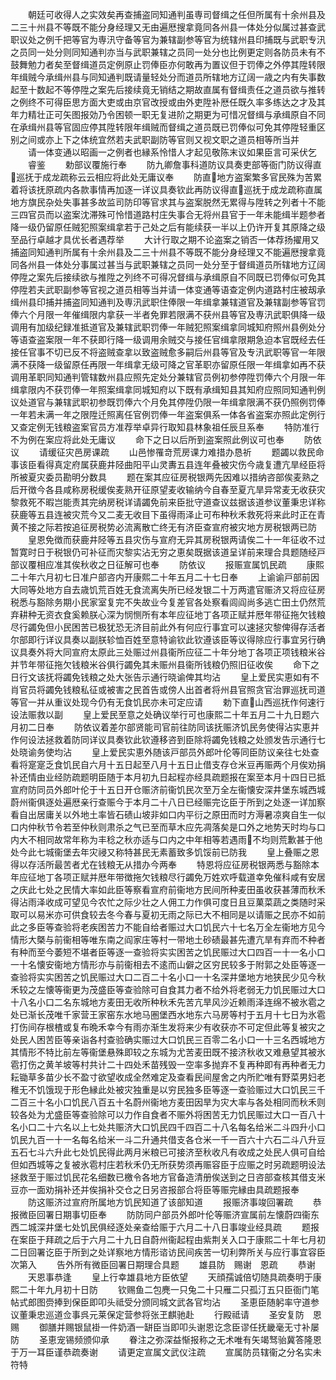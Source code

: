 <!-- { "loadSidebar": true } -->
　　朝廷可收得人之实效矣再查捕盗同知通判虽専司督缉之任但所属有十余州县及二三十州县不等既不能分身经理又无由遍厯搜拿竟同各州县一体处分似属过甚查武职议处之例千把等官为専汛守备等官为兼辖副参等官为统辖州县印捕既与武职专汛之员同一处分则同知通判亦当与武职兼辖之员同一处分也比例更定则各防员未有不鼓舞勉力者矣至督缉道员定例原止罚俸臣亦何敢再为置议但于罚俸之外停其陞转限年缉贼今承缉州县与同知通判既请量轻处分而道员所辖地方辽阔一歳之内有失事数起至十数起不等停陞之案先后接续竟无销结之期故直属有督缉责任之道员欲与推转之例终不可得臣思方面大吏或由京官改授或由外吏陞补厯任既久率多练达之才及其年力精壮正可矢图报効乃令困顿一职无复进阶之期更为可惜况督缉与承缉原自不同在承缉州县等官固应停其陞转限年缉贼而督缉之道员既已罚俸似可免其停陞轻重区别之间或亦上下之体统宜然若夫武职副防等官则又视文职之道员相等所当并
　　请一体变通以昭画一之例者也縁系怜惜人才起见敬陈末议如果臣言可采伏乞
　　睿鉴
　　勅部议覆施行奉
　　防九卿詹事科道防议具奏吏部等衙门防议得直巡抚于成龙疏称云云相应将此处无庸议奉
　　防直地方盗案繁多官民殊为苦累着将该抚原疏内各款事情再加逐一详议具奏钦此再防议得直巡抚于成龙疏称直属地方旗民杂处失事甚多故监司防印等官求其与盗案脱然无累得与陞转之列者十不能三四官员而以盗案沈滞殊可怜惜道路村庄失事合无将州县官于一年未能缉半题参者降一级仍留原任贼犯照案缉拿若于己处之后有能续获一半以上仍许开复其原降之级至品行卓越才具优长者遇荐举
　　大计行取之期不论盗案之销否一体荐扬擢用又捕盗同知通判所属有十余州县及二三十州县不等既不能分身经理又不能遍厯搜拿竟同各州县一体处分事属过甚当与武职兼辖之员同一处分至于督缉道员所辖地方辽阔停陞之案先后接续欲与推陞之列终不可得况督缉与承缉原自不同既已罚俸似可免其停陞若夫武职副参等官视之道员相等当并请一体变通等语查定例内道路村庄被刼承缉州县印捕并捕盗同知通判及専汛武职住俸限一年缉拿兼辖道官及兼辖副参等官罚俸六个月限一年催缉限内拿获一半者免罪若限满不获州县等官及専汛武职俱降一级调用有加级纪録准抵道官及兼辖武职罚俸一年贼犯照案缉拿同城知府照州县例处分等语查盗案限一年不获即行降一级调用余贼交与接任官缉拿限期急迫本官既经去任接任官事不切已反不将盗贼查拿以致盗贼愈多嗣后州县等官及专汛武职等官一年限满不获降一级留原任再限一年缉拿无级可降之官革职亦留原任限一年缉拿如再不获调用革职同知通判管辖数州县应照先定处分兼辖官员例初参停陞罚俸六个月限一年缉拿限内不获罚俸一年照案缉拿同城知府以下既有承缉知县其知府应照同知通判例议处道官与兼辖武职初参既罚俸六个月免其停陞仍限一年缉拿限满不获仍照例罚俸一年若未满一年之限陞迁照离任官例罚俸一年盗案俱系一体各省盗案亦照此定例行又查定例无钱粮盗案官员方准荐举卓异行取知县林象祖任辰旦系奉
　　特防准行不为例在案应将此处无庸议
　　命下之日以后所到盗案照此例议可也奉
　　防依议
　　请缓征灾邑房课疏
　　山邑惨罹竒荒房课力难措办恳祈
　　题蠲以救民命事该臣看得真定府属获鹿井陉曲阳平山灵夀五县连年叠被灾伤今歳复遭亢旱经臣将所被夏灾委员勘明分数具
　　题在案其应征房税银两先因难以措纳咨部俟麦熟之后开徴今各县咸称房税缓俟麦熟开征原望麦收输纳今自春至夏亢旱异常麦无收获灾黎救死不暇岂能责其完纳房税详请蠲免前来臣批守道查议兹据该道参议董秉忠详称获鹿等五县连被灾荒今又二麦无收目下虽得雨泽止可布种秋禾救死将来此时正在青黄不接之际若按追征房税势必流离散亡终无有济臣查宣府被灾地方房税银两已防
　　皇恩免徴而获鹿井陉等五县灾伤与宣府无异其房税银两请俟二十一年征收不过暂寛时日于税银仍可补征而灾黎实沾无穷之恵矣既据该道呈详前来理合具题随经戸部议覆相应准其俟秋收之日征解可也奉
　　防依议
　　报赈宣属饥民疏
　　康熙二十年六月初七日准户部咨内开康熙二十年五月二十七日奉
　　上谕谕戸部前因大同等处地方自去歳饥荒百姓无食流离失所已经发银二十万两遣官赈济又将应征房税悉与豁除务期小民家室复完不失故业今复差官各处察看闾阎尚多逃亡田土仍然荒弃耕种无资衣食奚赖朕心深为悯恻所有本年应征地丁各项正赋并厯年带征拖欠钱粮尽行蠲免但小民困苦已极犹恐无济目前此外有何应行事宜可以速拯灾黎俾得存活者尔部即行详议具奏以副朕轸恤百姓至意特谕钦此钦遵该臣等议得除应行事宜另行确议具奏外将大同宣府太原此三处赈过州县衞所应征二十年分地丁各项正项钱粮米谷并节年带征拖欠钱粮米谷俱行蠲免其未赈州县衞所钱粮仍照旧征收俟
　　命下之日行文该抚将蠲免钱粮之处大张告示通行晓谕俾其均沾
　　皇上爱民实恵如有不肖官员将蠲免钱粮私征或被害之民首告或傍人出首者将州县官照贪官治罪巡抚司道等官一并从重议处现今仍有无食饥民亦未可定应请
　　勅下直山西巡抚作何速行设法赈救以副
　　皇上爱民至意之处确议举行可也康熙二十年五月二十九日题六月初二日奉
　　防依议着差尔部贤能司官前往防同该抚赈济饥民务使得沾实恵并作何设法拯救着防同详议具奏钦此钦遵移咨到臣除将蠲免钱粮之处颁发告示通行七处晓谕务使均沾
　　皇上爱民实恵外随该戸部员外郎叶伦等同臣防议亲往七处查看将寔寔乏食饥民自六月十五日起至八月十五日止借支存仓米豆再赈两个月俟劝捐补还情由业经防疏题明臣随于本月初九日起程亦经具疏题报在案至本月十四日已抵宣府防同员外郎叶伦于十五日开仓赈济前衞饥民次至万全左衞懐安深井堡东城西城蔚州衞俱逐处遍厯亲行查赈今于本月二十八日已经赈完讫臣于所到之处逐一详加察看自出居庸关以外地土率皆石碛山坡非如口内平衍之原田而时方溽暑凉爽自生一似口内仲秋节令若至仲秋则肃杀之气已至而草木应先凋落矣是口外之地势天时均与口内大不相同故常年称为丰稔之秋亦适与口内之中年相等若遇雨不均则荒歉甚于他处今此七城衞堡去年灾祲又称特甚民无素蓄致多饥馁前已防我
　　皇上叠赈之恩得以存活所最苦者尤在钱粮无从措办今两奉
　　特恩将应征房税银两悉与豁除本年应征地丁各项正赋并厯年带徴拖欠钱粮尽行蠲免万姓欢呼载道幸免催科咸有安居之庆此七处之民情大率如此臣等察看宣府前衞地方民间所种麦田虽收获甚薄而秋禾得沾雨泽收成可望见今农忙之际少壮之人佣工力作俱可度日且豆菓菜蔬之类随时采取可以易米亦可供食较去冬今春与夏初无雨之际已大不相同是以请赈之民亦不如前此之多臣等查验将老疾困苦力不能自给者赈过大口饥民六十七名万全左衞地方见今情形大槩与前衞相等唯东南之阎家庄等村一带地土砂碛最甚先遭亢旱有弃而不种者有种而至今萎短不堪者臣等逐一查验将实实困苦之饥民赈过大口四百一十一名小口一十名懐安衞地方情形亦与前衞相去不逺而山僻之区穷民较多于附郭之处臣等逐一查验将实实困苦之饥民赈过大口二百二十名小口一十名深井堡地方地狭民少见今秋禾较之左懐等衞更为茂盛臣等查验除可自食其力者不给外将老弱无力饥民赈过大口十八名小口二名东城地方麦田无收所种秋禾先苦亢旱风沙近赖雨泽连绵不被氷雹之处已渐长茂唯千家营王家窑东水地马圏堡西水地东六马房等村于五月十七日为氷雹打伤间存根楂或复布晩禾幸今有雨亦渐生发将来少有收获亦不可定但此等复被灾之处民人困苦臣等亲诣各村查验确实赈过大口饥民三百零二名小口一十三名西城地方其情形不特比前左等衞堡悬殊即较之东城为尤苦麦田既不接济秋收又难悬望其被氷雹打伤之黄羊坡等村共计二十四处禾苗残毁一空率多抛弃不复再种即有再种者无力耘锄草多苗少长不盈寸欲望收成全然难定及查看民间屋舍之内所贮唯有野菜男妇老稚无不饥饿现于形色縁此处被灾独重是以穷民独多臣等逐一查验赈过大口饥民三千二百三十名小口饥民八百五十名蔚州衞地方麦田因旱为灾大率与各处相同而秋禾则较各处为尤盛臣等查验除可以力作自食者不赈外将困苦无力饥民赈过大口一百八十名小口二十六名以上七处共赈济大口饥民四千四百二十八名每名给米二斗四升小口饥民九百一十一名每名给米一斗二升通共借支各仓米一千一百六十六石二斗八升豆五石七斗六升此七处饥民得此两月米粮已可接济至秋收凡有收成之处民人俱可自给但如西城等之复被氷雹村庄若秋禾仍无所获势须再赈容臣于应赈之时另疏题明设法拯救至于赈过饥民花名细数已檄令各地方官备造清册俟送到之日咨部查核其借支米豆亦一面劝捐补还并俟捐补交仓之日另咨报部合将臣等赈完縁由具疏题报奉
　　防这赈济过宣府所属地方饥民知道了该部知道
　　报赈济事竣回署疏
　　恭报微臣回署日期事切臣奉
　　防防同户部员外郎叶伦等赈济宣属前左懐蔚四衞东西二城深井堡七处饥民俱经逐处亲查给赈于六月二十八日事竣业经具疏
　　题报在案臣于拜疏之后于六月二十九日自蔚州衞起程由紫荆关入口于康熙二十年七月初二日回署讫臣于所到之处详察地方情形谘访民间疾苦一切利弊所关与应行事宜容臣次第入
　　告外所有微臣回署日期理合具题
　　雄县防　赐谢　恩疏
　　恭谢
　　天恩事恭逢
　　皇上行幸雄县地方臣依望
　　天顔孺诚倍切随具疏奏明于康熙二十年九月初十日防
　　钦赐鱼二包麂一只兔二十只雁二只孤汀五只臣衙门笔帖式郎图赍捧到保臣即叩头祗受分颁同城文武各官均沾
　　圣恵臣随躬率守道参议董秉忠巡道佥事呉元莱保定营参将张玊麒驰赴
　　行殿祗请
　　圣安复防　恩赐
　　御膳并赐银鼠褂一件奶酒一缾臣当即叩头谢恩讫念臣谬任抚畿毫无寸补屡防
　　圣恵宠锡频颁仰承
　　眷注之弥深益惭报称之无术唯有矢竭驽骀冀答隆恩于万一耳臣谨恭疏奏谢
　　请更定宣属文武仪注疏
　　宣属防员辖衞之分名实未符特
